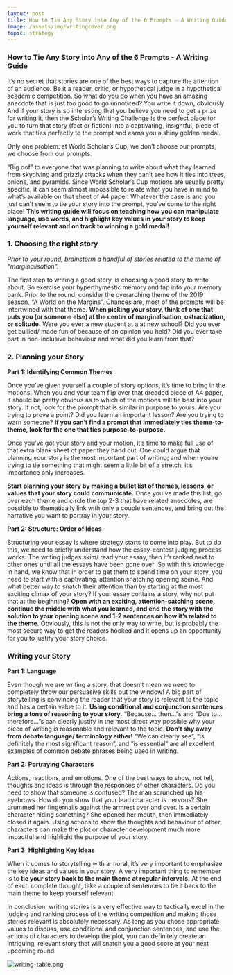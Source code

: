 ```yaml
---
layout: post
title: How to Tie Any Story into Any of the 6 Prompts - A Writing Guide
image: /assets/img/writingcover.png
topic: strategy
---
```


### How to Tie Any Story into Any of the 6 Prompts - A Writing Guide

It’s no secret that stories are one of the best ways to capture the attention of an audience. Be it a reader, critic, or hypothetical judge in a hypothetical academic competition. So what do you do when you have an amazing anecdote that is just too good to go unnoticed? You write it down, obviously. And if your story is so interesting that you believe you need to get a prize for writing it, then the Scholar’s Writing Challenge is the perfect place for you to turn that story (fact or fiction) into a captivating, insightful, piece of work that ties perfectly to the prompt and earns you a shiny golden medal.

Only one problem: at World Scholar’s Cup, we don’t choose our prompts, we choose from our prompts. 

“Big oof” to everyone that was planning to write about what they learned from skydiving and grizzly attacks when they can’t see how it ties into trees, onions, and pyramids. Since World Scholar’s Cup motions are usually pretty specific, it can seem almost impossible to relate what you have in mind to what’s available on that sheet of A4 paper. Whatever the case is and you just can’t seem to tie your story into the prompt, you’ve come to the right place! **This writing guide will focus on teaching how you can manipulate language, use words, and highlight key values in your story to keep yourself relevant and on track to winning a gold medal!**

### 1. Choosing the right story

*Prior to your round, brainstorm a handful of stories related to the theme of “marginalisation”.*

The first step to writing a good story, is choosing a good story to write about. So exercise your hyperthymestic memory and tap into your memory bank. Prior to the round, consider the overarching theme of the 2019 season, “A World on the Margins”. Chances are, most of the prompts will be intertwined with that theme. **When picking your story, think of one that puts you (or someone else) at the center of marginalisation, ostracization, or solitude.** Were you ever a new student at a at new school? Did you ever get bullied/ made fun of because of an opinion you held? Did you ever take part in non-inclusive behaviour and what did you learn from that?

### 2. Planning your Story

**Part 1: Identifying Common Themes**

Once you’ve given yourself a couple of story options, it’s time to bring in the motions. When you and your team flip over that dreaded piece of A4 paper, it should be pretty obvious as to which of the motions will tie best into your story. If not, look for the prompt that is similar in purpose to yours. Are you trying to prove a point? Did you learn an important lesson? Are you trying to warn someone? **If you can’t find a prompt that immediately ties theme-to-theme, look for the one that ties purpose-to-purpose.**

Once you’ve got your story and your motion, it’s time to make full use of that extra blank sheet of paper they hand out. One could argue that planning your story is the most important part of writing; and when you’re trying to tie something that might seem a little bit of a stretch, it’s importance only increases. 

**Start planning your story by making a bullet list of themes, lessons, or values that your story could communicate.** Once you’ve made this list, go over each theme and circle the top 2-3 that have related anecdotes, are possible to thematically link with only a couple sentences, and bring out the narrative you want to portray in your story.

**Part 2: Structure: Order of Ideas**

Structuring your essay is where strategy starts to come into play. But to do this, we need to briefly understand how the essay-contest judging process works. The writing judges skim/ read your essay, then it’s ranked next to other ones until all the essays have been gone over  So with this knowledge in hand, we know that in order to get them to spend time on your story, you need to start with a captivating, attention snatching opening scene. And what better way to snatch their attention than by starting at the most exciting climax of your story? If your essay contains a story, why not put that at the beginning? **Open with an exciting, attention-catching scene, continue the middle with what you learned, and end the story with the solution to your opening scene and 1-2 sentences on how it’s related to the theme.** Obviously, this is not the only way to write, but is probably the most secure way to get the readers hooked and it opens up an opportunity for you to justify your story choice. 

### Writing your Story

**Part 1: Language**

Even though we are writing a story, that doesn’t mean we need to completely throw our persuasive skills out the window! A big part of storytelling is convincing the reader that your story is relevant to the topic and has a certain value to it. **Using conditional and conjunction sentences bring a tone of reasoning to your story.** “Because… then…”s and “Due to… therefore…”s can clearly justify in the most direct way possible why your piece of writing is reasonable and relevant to the topic. **Don’t shy away from debate language/ terminology either!** “We can clearly see”, “is definitely the most significant reason”, and “is essential” are all excellent examples of common debate phrases being used in writing.

**Part 2: Portraying Characters**

Actions, reactions, and emotions. One of the best ways to show, not tell, thoughts and ideas is through the responses of other characters. Do you need to show that someone is confused? The man scrunched up his eyebrows. How do you show that your lead character is nervous? She drummed her fingernails against the armrest over and over. Is a certain character hiding something? She opened her mouth, then immediately closed it again.  Using actions to show the thoughts and behaviour of other characters can make the plot or character development much more impactful and highlight the purpose of your story.

**Part 3: Highlighting Key Ideas**

When it comes to storytelling with a moral, it’s very important to emphasize the key ideas and values in your story. A very important thing to remember is to **tie your story back to the main theme at regular intervals.** At the end of each complete thought, take a couple of sentences to tie it back to the main theme to keep yourself relevant. 

In conclusion, writing stories is a very effective way to tactically excel in the judging and ranking process of the writing competition and making those stories relevant is absolutely necessary. As long as you chose appropriate values to discuss, use conditional and conjunction sentences, and use the actions of characters to develop the plot, you can definitely create an intriguing, relevant story that will snatch you a good score at your next upcoming round. 

![writing-table.png](/Users/elainezhu/Desktop/writing-table.png)




